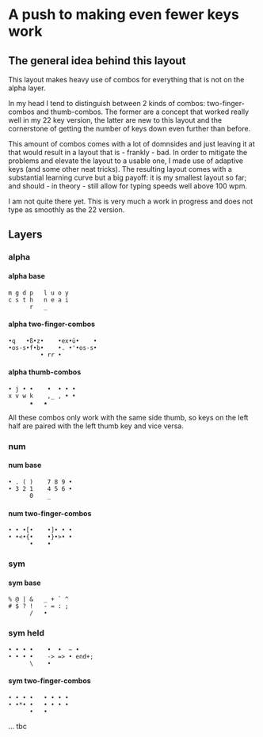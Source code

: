 # A push to making even fewer keys work
## The general idea behind this layout
This layout makes heavy use of combos for everything that is not on the alpha layer.

In my head I tend to distinguish between 2 kinds of combos: two-finger-combos and thumb-combos. The former are a concept that worked really well in my 22 key version, the latter are new to this layout and the cornerstone of getting the number of keys down even further than before.

This amount of combos comes with a lot of domnsides and just leaving it at that would result in a layout that is - frankly - bad. In order to mitigate the problems and elevate the layout to a usable one, I made use of adaptive keys (and some other neat tricks). The resulting layout comes with a substantial learning curve but a big payoff: it is my smallest layout so far; and should - in theory - still allow for typing speeds well above 100 wpm.

I am not quite there yet. This is very much a work in progress and does not type as smoothly as the 22 version.

## Layers
### alpha
#### alpha base
```
m g d p   l u o y
c s t h   n e a i
      r   _
```

#### alpha two-finger-combos
```
•q   •ß•z•    •ex•ü•    •
•os-s•f•b•    •. •'•os-s•
         • rr •
```

#### alpha thumb-combos
```
• j • •    •  • • • 
x v w k    ,_ , • •
      ★   ★
```
All these combos only work with the same side thumb, so keys on the left half are paired with the left thumb key and vice versa.

### num
#### num base
```
• . ( )    7 8 9 •
• 3 2 1    4 5 6 •
      0    _
```
#### num two-finger-combos
```
• • •[•    •]• • •
• •<•{•    •}•>• •
      •    •
```

### sym
#### sym base
```
% @ | &   _ + ` ^
# $ ? !   - = : ;
      /   •
```
### sym held
```
• • • •    •  •  ~ •
• • • •    -> => • end+;
      \    •
```
#### sym two-finger-combos
```
• • • •   • • • •
• •*• •   • • • •
      •   •
```

...
tbc
